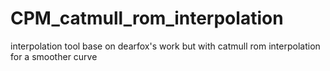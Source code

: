 # CPM_catmull_rom_interpolation
interpolation tool base on dearfox's work but with catmull rom interpolation for a smoother curve
